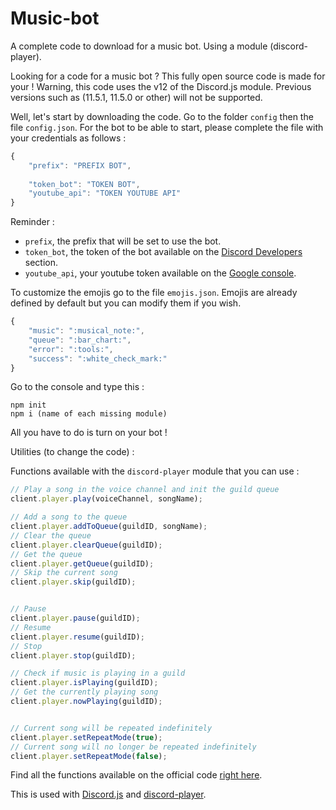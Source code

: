# Music-bot
A complete code to download for a music bot. Using a module (discord-player).

Looking for a code for a music bot ? This fully open source code is made for your !
Warning, this code uses the v12 of the Discord.js module. Previous versions such as (11.5.1, 11.5.0 or other) will not be supported.

Well, let's start by downloading the code.
Go to the folder `config` then the file `config.json`.
For the bot to be able to start, please complete the file with your credentials as follows :

```js
{
    "prefix": "PREFIX BOT",
    
    "token_bot": "TOKEN BOT",
    "youtube_api": "TOKEN YOUTUBE API"
}
```

Reminder :

- `prefix`, the prefix that will be set to use the bot.
- `token_bot`, the token of the bot available on the [Discord Developers](https://discordapp.com/developers/applications) section.
- `youtube_api`, your youtube token available on the [Google console](https://console.developers.google.com). 

To customize the emojis go to the file `emojis.json`.
Emojis are already defined by default but you can modify them if you wish.

```js
{
    "music": ":musical_note:",
    "queue": ":bar_chart:",
    "error": ":tools:",
    "success": ":white_check_mark:"
}
```

Go to the console and type this :

```
npm init
npm i (name of each missing module)
```

All you have to do is turn on your bot !

Utilities (to change the code) :

Functions available with the `discord-player` module that you can use :

```js
// Play a song in the voice channel and init the guild queue
client.player.play(voiceChannel, songName);

// Add a song to the queue
client.player.addToQueue(guildID, songName);
// Clear the queue
client.player.clearQueue(guildID);
// Get the queue
client.player.getQueue(guildID);
// Skip the current song
client.player.skip(guildID);


// Pause
client.player.pause(guildID);
// Resume
client.player.resume(guildID);
// Stop
client.player.stop(guildID);

// Check if music is playing in a guild
client.player.isPlaying(guildID);
// Get the currently playing song
client.player.nowPlaying(guildID);


// Current song will be repeated indefinitely
client.player.setRepeatMode(true);
// Current song will no longer be repeated indefinitely
client.player.setRepeatMode(false);
```

Find all the functions available on the official code [right here](https://github.com/Androz2091/discord-player).

This is used with [Discord.js](https://www.npmjs.com/package/discord.js) and [discord-player](https://www.npmjs.com/package/discord-player).
